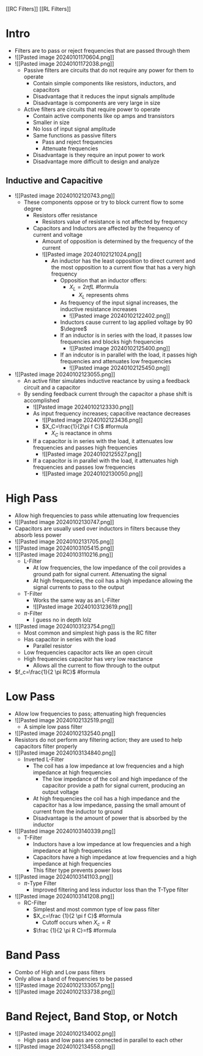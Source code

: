 [[RC Filters]]
[[RL Filters]]

# Intro

- Filters are to pass or reject frequencies that are passed through them
- ![[Pasted image 20240101170604.png]] 
- ![[Pasted image 20240101172038.png]] 
	- Passive filters are circuits that do not require any power for them to operate
		- Contain simple components like resistors, inductors, and capacitors
		- Disadvantage that it reduces the input signals amplitude
		- Disadvantage is components are very large in size
	- Active filters are circuits that require power to operate
		- Contain active components like op amps and transistors
		- Smaller in size
		- No loss of input signal amplitude
		- Same functions as passive filters
			- Pass and reject frequencies
			- Attenuate frequencies
		- Disadvantage is they require an input power to work
		- Disadvantage more difficult to design and analyze

## Inductive and Capacitive

- ![[Pasted image 20240102120743.png]] 
	- These components oppose or try to block current flow to some degree
		- Resistors offer resistance
			- Resistors value of resistance is not affected by frequency
		- Capacitors and Inductors are affected by the frequency of current and voltage
			- Amount of opposition is determined by the frequency of the current
			- ![[Pasted image 20240102121024.png]] 
				- An inductor has the least opposition to direct current and the most opposition to a current flow that has a very high frequency
					- Opposition that an inductor offers:
						- $X_L=2 \pi f L$ #formula 
							- $X_L$ represents ohms
					- As frequency of the input signal increases, the inductive resistance increases
						- ![[Pasted image 20240102122402.png]] 
					- Inductors cause current to lag applied voltage by 90 $\degree$ 
					- If an inductor is in series with the load, it passes low frequencies and blocks high frequencies
						- ![[Pasted image 20240102125400.png]] 
					- If an indcutor is in parallel with the load, it passes high frequencies and attenuates low frequencies
						- ![[Pasted image 20240102125450.png]] 
- ![[Pasted image 20240102123055.png]] 
	- An active filter simulates inductive reactance by using a feedback circuit and a capacitor
	- By sending feedback current through the capacitor a phase shift is accomplished
		- ![[Pasted image 20240102123330.png]] 
		- As input frequency increases; capacitive reactance decreases
			- ![[Pasted image 20240102123436.png]] 
			- $X_C=\frac{1}{2\pi f C}$ #formula 
				- $X_C$ is reactance in ohms
		- If a capacitor is in series with the load, it attenuates low frequencies and passes high frequencies
			- ![[Pasted image 20240102125527.png]] 
		- If a capacitor is in parallel with the load, it attenuates high frequencies and passes low frequencies
			- ![[Pasted image 20240102130050.png]] 


# High Pass

- Allow high frequencies to pass while attenuating low frequencies 
- ![[Pasted image 20240102130747.png]] 
- Capacitors are usually used over inductors in filters because they absorb less power
- ![[Pasted image 20240102131705.png]] 
- ![[Pasted image 20240103105415.png]] 
- ![[Pasted image 20240103110216.png]] 
	- L-Filter
		- At low frequencies, the low impedance of the coil provides a ground path for signal current. Attenuating the signal
		- At high frequencies, the coil has a high impedance allowing the signal currents to pass to the output
	- T-Filter
		- Works the same way as an L-Filter
		- ![[Pasted image 20240103123619.png]] 
	- $\pi$-Filter
		- I guess no in depth lolz
- ![[Pasted image 20240103123754.png]] 
	- Most common and simplest high pass is the RC filter
	- Has capacitor in series with the load 
		- Parallel resistor
	- Low frequencies capacitor acts like an open circuit
	- High frequencies capacitor has very low reactance
		- Allows all the current to flow through to the output
- $f_c=\frac{1}{2 \pi RC}$ #formula 

# Low Pass

- Allow low frequencies to pass; attenuating high frequencies
- ![[Pasted image 20240102132519.png]] 
	- A simple low pass filter
- ![[Pasted image 20240102132540.png]] 
- Resistors do not perform any filtering action; they are used to help capacitors filter properly
- ![[Pasted image 20240103134840.png]] 
	- Inverted L-Filter
		- The coil has a low impedance at low frequencies and a high impedance at high frequencies
			- The low impedance of the coil and high impedance of the capacitor provide a path for signal current, producing an output voltage
		- At high frequencies the coil has a high impedance and the capacitor has a low impedance, passing the small amount of current from the inductor to ground
		- Disadvantage is the amount of power that is absorbed by the inductor
- ![[Pasted image 20240103140339.png]] 
	- T-Filter 
		- Inductors have a low impedance at low frequencies and a high impedance at high frequencies
		- Capacitors have a high impedance at low frequencies and a high impedance at high frequencies
		- This filter type prevents power loss
- ![[Pasted image 20240103141103.png]] 
	- $\pi$-Type Filter
		- Improved filtering and less inductor loss than the T-Type filter
- ![[Pasted image 20240103141208.png]] 
	- RC-Filter
		- Simplest and most common type of low pass filter
		- $X_c=\frac {1}{2 \pi f C}$ #formula 
			- Cutoff occurs when $X_c=R$ 
		- $\frac {1}{2 \pi R C}=f$ #formula 



# Band Pass

- Combo of High and Low pass filters
- Only allow a band of frequencies to be passed
- ![[Pasted image 20240102133057.png]] 
- ![[Pasted image 20240102133738.png]] 
  
  
  

# Band Reject, Band Stop, or Notch

- ![[Pasted image 20240102134002.png]] 
	- High pass and low pass are connected in parallel to each other
- ![[Pasted image 20240102134558.png]] 

